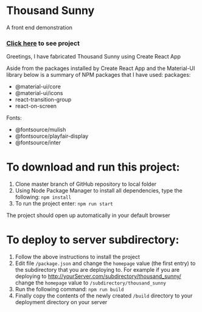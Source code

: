 # Thousand Sunny
A front end demonstration

### [Click here](http://www.waxworlds.org/dan/thousand_sunny) to see project

Greetings,
I have fabricated Thousand Sunny using Create React App

Aside from the packages installed by Create React App and the Material-UI
library below is a summary of NPM packages that I have used:
packages:
  - @material-ui/core
  - @material-ui/icons
  - react-transition-group
  - react-on-screen

Fonts:
  - @fontsource/mulish
  - @fontsource/playfair-display
  - @fontsource/inter


# To download and run this project:
  1. Clone master branch of GitHub repository to local folder
  2. Using Node Package Manager to install all dependencies, type the following:
    `npm install`
  3. To run the project enter:
    `npm run start`

The project should open up automatically in your default browser

# To deploy to server subdirectory:
  1. Follow the above instructions to install the project
  2. Edit file `/package.json` and change the `homepage` value (the first entry)
     to the subdirectory that you are deploying to. For example if you are
     deploying to http://yourServer.com/subdirectory/thousand_sunny/
     change the `homepage` value to `/subdirectory/thousand_sunny`
  3. Run the following command:
     `npm run build`
  4. Finally copy the contents of the newly created `/build` directory to your
     deployment directory on your server
